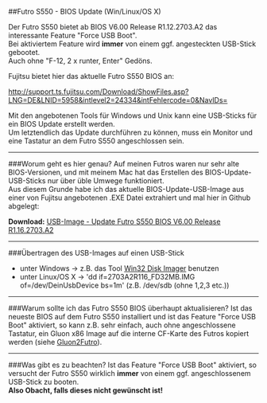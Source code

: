 ##Futro S550 - BIOS Update (Win/Linux/OS X)

Der Futro S550 bietet ab BIOS V6.00 Release R1.12.2703.A2 das interessante Feature "Force USB Boot".  
Bei aktiviertem Feature wird **immer** von einem ggf. angesteckten USB-Stick gebootet.  
Auch ohne "F-12, 2 x runter, Enter" Gedöns.

Fujitsu bietet hier das aktuelle Futro S550 BIOS an:

http://support.ts.fujitsu.com/Download/ShowFiles.asp?LNG=DE&LNID=5958&intlevel2=24334&intFehlercode=0&NavIDs=

Mit den angebotenen Tools für Windows und Unix kann eine USB-Sticks für ein BIOS Update erstellt werden.  
Um letztendlich das Update durchführen zu können, muss ein Monitor und eine Tastatur an dem Futro S550 angeschlossen sein.

---

###Worum geht es hier genau?
Auf meinen Futros waren nur sehr alte BIOS-Versionen, und mit meinem Mac hat das Erstellen des BIOS-Update-USB-Sticks nur über üble Umwege funktioniert.  
Aus diesem Grunde habe ich das aktuelle BIOS-Update-USB-Image aus einer von Fujitsu angebotenen .EXE Datei extrahiert und mal hier in Github abgelegt:  

**Download:** [USB-Image - Update Futro S550 BIOS V6.00 Release R1.16.2703.A2](https://raw.githubusercontent.com/oszilloskop/FutroS550BiosUpdate/master/2703A2R116_FD32MB.IMG)

---

###Übertragen des USB-Images auf einen USB-Stick
- unter Windows -> z.B. das Tool [Win32 Disk Imager](http://sourceforge.net/projects/win32diskimager/) benutzen
- unter Linux/OS X -> 'dd if=2703A2R116_FD32MB.IMG of=/dev/DeinUsbDevice bs=1m' (z.B. /dev/sdb (ohne 1,2,3 etc.))

---

###Warum sollte ich das Futro S550 BIOS überhaupt aktualisieren?
Ist das neueste BIOS auf dem Futro S550 installiert und ist das Feature "Force USB Boot" aktiviert, so kann z.B. sehr einfach, auch ohne angeschlossene Tastatur, ein Gluon x86 Image auf die interne CF-Karte des Futros kopiert werden (siehe [Gluon2Futro](https://github.com/oszilloskop/Gluon2Futro)).

---

###Was gibt es zu beachten?
Ist das Feature "Force USB Boot" aktiviert, so versucht der Futro S550 wirklich **immer** von einem ggf. angeschlossenem USB-Stick zu booten.  
**Also Obacht, falls dieses nicht gewünscht ist!**
